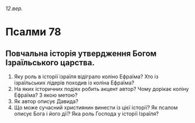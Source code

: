 
_12.вер._

# Псалми 78

## Повчальна історія утвердження Богом Ізраїльського царства.
1. Яку роль в історії ізраїля відіграло коліно Ефраїма? Хто із ізраїльських лідерів походив із коліна Ефраїма?
2. На яких історичних подіях робить акцент автор? Чому дорікає коліну Ефраїма? З якою метою?
3. Як автор описує Давида?
4. Що може сучасний християнин винести із цієї історії? Як псалом описує Бога і його дії? Яка роль Господа у історії Ізраїля?
